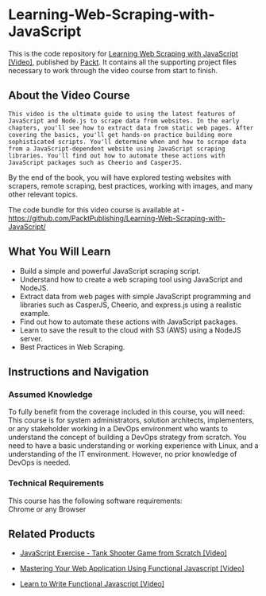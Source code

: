# Learning-Web-Scraping-with-JavaScript
This is the code repository for [Learning Web Scraping with JavaScript [Video]](https://www.packtpub.com/web-development/learning-web-scraping-javascript-video), published by [Packt](https://www.packtpub.com/?utm_source=github). It contains all the supporting project files necessary to work through the video course from start to finish.
## About the Video Course
	This video is the ultimate guide to using the latest features of JavaScript and Node.js to scrape data from websites. In the early chapters, you'll see how to extract data from static web pages. After covering the basics, you'll get hands-on practice building more sophisticated scripts. You'll determine when and how to scrape data from a JavaScript-dependent website using JavaScript scraping libraries. You'll find out how to automate these actions with JavaScript packages such as Cheerio and CasperJS.
By the end of the book, you will have explored testing websites with scrapers, remote scraping, best practices, working with images, and many other relevant topics.

The code bundle for this video course is available at - https://github.com/PacktPublishing/Learning-Web-Scraping-with-JavaScript/

<H2>What You Will Learn</H2>
<DIV class=book-info-will-learn-text>
<UL>
<LI> Build a simple and powerful JavaScript scraping script.
<LI> Understand how to create a web scraping tool using JavaScript and NodeJS.
<LI> Extract data from web pages with simple JavaScript programming and libraries such as CasperJS, Cheerio, and express.js using a realistic example. 
<LI> Find out how to automate these actions with JavaScript packages.
<LI> Learn to save the result to the cloud with S3 (AWS) using a NodeJS server.
<LI> Best Practices in Web Scraping.</UL></DIV>

## Instructions and Navigation
### Assumed Knowledge
To fully benefit from the coverage included in this course, you will need:<br/>
This course is for system administrators, solution architects, implementers, or any stakeholder working in a DevOps environment who wants to understand the concept of building a DevOps strategy from scratch. You need to have a basic understanding or working experience with Linux, and a understanding of the IT environment. However, no prior knowledge of DevOps is needed.
### Technical Requirements
This course has the following software requirements:<br/>
Chrome or any Browser<br/>




## Related Products
* [JavaScript Exercise - Tank Shooter Game from Scratch [Video]](https://india.packtpub.com/in//web-development/javascript-exercise-tank-shooter-game-scratch-video)

* [Mastering Your Web Application Using Functional Javascript [Video]](https://india.packtpub.com/in//web-development/mastering-your-web-application-using-functional-javascript-video)

* [Learn to Write Functional Javascript [Video]](https://india.packtpub.com/in//web-development/learn-write-functional-javascript-video)

